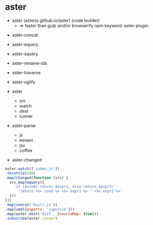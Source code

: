 # aster
+ aster (asterjs.github.io/aster) (code builder)
  + => faster than gulp and/or browserify
npm keyword: aster-plugin

* aster-concat
* aster-equery
* aster-squery
* aster-rename-ids
* aster-traverse
* aster-uglify

* aster
  * src
  * watch
  * dest
  * runner
* aster-parse
  * js
  * esnext
  * jsx
  * coffee
* aster-changed

```js
aster.watch(['index.js'])
.throttle(500)
.map(changed(function (src) {
  src.map(equery({
    'if ($cond) return $expr1; else return $expr2;':
      'return <%= cond %> <%= expr1 %> : <%= expr2 %>'
  }))
}))
.map(concat('built.js'))
.map(umd({exports: 'superLib'}))
.map(aster.dest('dist', {sourceMap: true}))
.subscribe(aster.runner)
```
